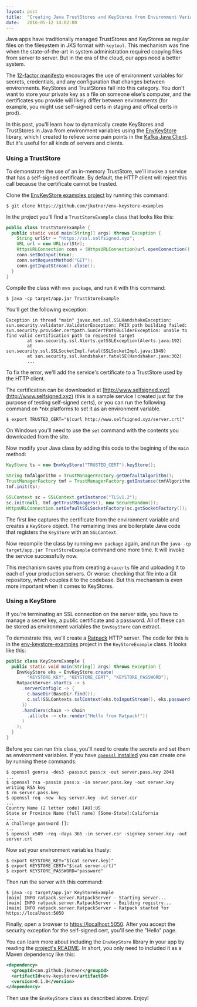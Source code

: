 ```yaml
---
layout: post
title:  "Creating Java TrustStores and KeyStores from Environment Variables"
date:   2016-05-12 14:02:00
---
```


Java apps have traditionally managed TrustStores and KeyStores as regular files on the filesystem in JKS format with `keytool`.
This mechanism was fine when the state-of-the-art in system administration required copying files from server to server.
But in the era of the cloud, our apps need a better system.

The [12-factor manifesto](http://12factor.net/config)
encourages the use of environment variables for secrets, credentials, and any configuration that changes
between environments. KeyStores and TrustStores fall into this category. You don't want to store your private key as a file on someone
else's computer, and the certificates you provide will likely differ between environments (for example, you might use self-signed certs
in staging and offical certs in prod).

In this post, you'll learn how to dynamically create KeyStores and TrustStores in Java from environment variables
using the [EnvKeyStore](https://github.com/jkutner/env-keystore) library, which I created to relieve some pain
points in the [Kafka Java Client](https://cwiki.apache.org/confluence/display/KAFKA/Clients#Clients-Java).
But it's useful for all kinds of servers and clients.

### Using a TrustStore

To demonstrate the use of an in-memory TrustStore, we'll invoke a service that has
a self-signed certificate. By default, the HTTP client will reject this call because
the certificate cannot be trusted.

Clone the [EnvKeyStore examples project](https://github.com/jkutner/env-keystore-examples) by running
this command:

```
$ git clone https://github.com/jkutner/env-keystore-examples
```

In the project you'll find a `TrustStoreExample` class that looks like this:

```java
public class TrustStoreExample {
  public static void main(String[] args) throws Exception {
    String urlStr = "https://ssl.selfsigned.xyz";
    URL url = new URL(urlStr);
    HttpsURLConnection conn = (HttpsURLConnection)url.openConnection();
    conn.setDoInput(true);
    conn.setRequestMethod("GET");
    conn.getInputStream().close();
  }
}
```

Compile the class with `mvn package`, and run it with this command:

```
$ java -cp target/app.jar TrustStoreExample
```

You'll get the following exception:

```
Exception in thread "main" javax.net.ssl.SSLHandshakeException: sun.security.validator.ValidatorException: PKIX path building failed: sun.security.provider.certpath.SunCertPathBuilderException: unable to find valid certification path to requested target
        at sun.security.ssl.Alerts.getSSLException(Alerts.java:192)
        at sun.security.ssl.SSLSocketImpl.fatal(SSLSocketImpl.java:1949)
        at sun.security.ssl.Handshaker.fatalSE(Handshaker.java:302)
        ...
```

To fix the error, we'll add the service's certificate to a TrustStore used by the HTTP client.

The certification can be downloaded at [http://www.selfsigned.xyz](http://www.selfsigned.xyz) (this is a sample service I created
just for the purpose of testing self-signed certs), or you can run the following command on *nix platforms to set it as an environment
variable.

```
$ export TRUSTED_CERT="$(curl http://www.selfsigned.xyz/server.crt)"
```

On Windows you'll need to use the `set` command with the contents you downloaded from the site.

Now modify your Java class by adding this code to the begining of the `main` method:

```java
KeyStore ts = new EnvKeyStore("TRUSTED_CERT").keyStore();

String tmfAlgorithm = TrustManagerFactory.getDefaultAlgorithm();
TrustManagerFactory tmf = TrustManagerFactory.getInstance(tmfAlgorithm);
tmf.init(ts);

SSLContext sc = SSLContext.getInstance("TLSv1.2");
sc.init(null, tmf.getTrustManagers(), new SecureRandom());
HttpsURLConnection.setDefaultSSLSocketFactory(sc.getSocketFactory());
```

The first line captures the certificate from the environment variable
and creates a `KeyStore` object. The remaining lines are boilerplate Java code that
registers the `KeyStore` with an `SSLContext`.

Now recompile the class by running `mvn package` again, and run the
`java -cp target/app.jar TrustStoreExample` command one more time.
It will invoke the service successfully now.

This mechanism saves you from creating a `cacerts` file and uploading it to each
of your production servers. Or worse: checking that file into a Git repository,
which couples it to the codebase.
But this mechanism is even more important when it comes to KeyStores.

### Using a KeyStore

If you're terminating an SSL connection on the server side, you have to manage
a secret key, a public certificate and a password. All of these can be stored
as environment variables the `EnvKeyStore` can extract.

To demostrate this, we'll create a [Ratpack](http://ratpack.io) HTTP server. The
code for this is in the [env-keystore-examples](https://github.com/jkutner/env-keystore-examples)
project in the `KeyStoreExample` class.
It looks like this:

```java
public class KeyStoreExample {
  public static void main(String[] args) throws Exception {
    EnvKeyStore eks = EnvKeyStore.create(
        "KEYSTORE_KEY", "KEYSTORE_CERT", "KEYSTORE_PASSWORD");
    RatpackServer.start(s -> s
      .serverConfig(c -> {
        c.baseDir(BaseDir.find());
        c.ssl(SSLContexts.sslContext(eks.toInputStream(), eks.password()));
      })
      .handlers(chain -> chain
        .all(ctx -> ctx.render("Hello from Ratpack!"))
      )
    );
  }
}
```

Before you can run this class, you'll need to create the secrets and set them as environment variables.
If you have [`openssl` installed](https://devcenter.heroku.com/articles/ssl-certificate-self#prerequisites)
you can create one by running these commands:

```
$ openssl genrsa -des3 -passout pass:x -out server.pass.key 2048
...
$ openssl rsa -passin pass:x -in server.pass.key -out server.key
writing RSA key
$ rm server.pass.key
$ openssl req -new -key server.key -out server.csr
...
Country Name (2 letter code) [AU]:US
State or Province Name (full name) [Some-State]:California
...
A challenge password []:
...
$ openssl x509 -req -days 365 -in server.csr -signkey server.key -out server.crt
```

Now set your environment variables thusly:

```
$ export KEYSTORE_KEY="$(cat server.key)"
$ export KEYSTORE_CERT="$(cat server.crt)"
$ export KEYSTORE_PASSWORD="password"
```

Then run the server with this command:

```
$ java -cp target/app.jar KeyStoreExample
[main] INFO ratpack.server.RatpackServer - Starting server...
[main] INFO ratpack.server.RatpackServer - Building registry...
[main] INFO ratpack.server.RatpackServer - Ratpack started for https://localhost:5050
```

Finally, open a browser to [https://localhost:5050](https://localhost:5050). After you accept the
security exception for the self-signed cert, you'll see the "Hello" page.

You can learn more about including the `EnvKeyStore` library in your app by reading the
[project's README](https://github.com/jkutner/env-keystore/blob/master/README.md).
In short, you only need to included it as a Maven dependency like this:

```xml
<dependency>
  <groupId>com.github.jkutner</groupId>
  <artifactId>env-keystore</artifactId>
  <version>0.1.0</version>
</dependency>
```

Then use the `EnvKeyStore` class as described above. Enjoy!